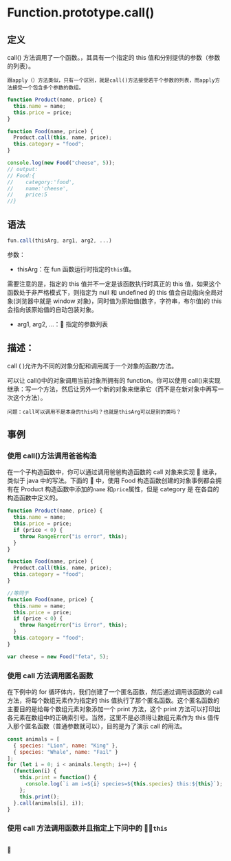 # Function.prototype.call()

## 定义

call() 方法调用了一个函数。，其具有一个指定的 this 值和分别提供的参数（参数的列表）。

`跟apply（）方法类似，只有一个区别，就是call()方法接受若干个参数的列表，而apply方法接受一个包含多个参数的数组。`

```javascript
function Product(name, price) {
  this.name = name;
  this.price = price;
}

function Food(name, price) {
  Product.call(this, name, price);
  this.category = "food";
}

console.log(new Food("cheese", 5));
// output:
// Food:{
//    category:'food',
//    name:'cheese',
//    price:5
//}
```

## 语法

```javascript
fun.call(thisArg, arg1, arg2, ...)
```

参数：

- thisArg：在 fun 函数运行时指定的`this`值。

需要注意的是，指定的 this 值并不一定是该函数执行时真正的 this 值，如果这个函数处于非严格模式下，则指定为 null 和 undefined 的 this 值会自动指向全局对象(浏览器中就是 window 对象)，同时值为原始值(数字，字符串，布尔值)的 this 会指向该原始值的自动包装对象。

- arg1, arg2, ...： 指定的参数列表

## 描述：

call ( )允许为不同的对象分配和调用属于一个对象的函数/方法。

可以让 call()中的对象调用当前对象所拥有的 function。你可以使用 call()来实现继承：写一个方法，然后让另外一个新的对象来继承它（而不是在新对象中再写一次这个方法）。

`问题：call可以调用不是本身的this吗？也就是thisArg可以是别的类吗？`

## 事例

### 使用 call()方法调用爸爸构造

在一个子构造函数中，你可以通过调用爸爸构造函数的 call 对象来实现  继承，类似于 java 中的写法。下面的 🌰 中，使用 Food 构造函数创建的对象事例都会拥有在 Product 构造函数中添加的`name` 和`price`属性，但是 category 是 在各自的构造函数中定义的。

```javascript
function Product(name, price) {
  this.name = name;
  this.price = price;
  if (price < 0) {
    throw RangeError("is error", this);
  }
}

function Food(name, price) {
  Product.call(this, name, price);
  this.category = "food";
}

//等同于
function Food(name, price) {
  this.name = name;
  this.price = price;
  if (price < 0) {
    throw RangeError("is Error", this);
  }
  this.category = "food";
}

var cheese = new Food("feta", 5);
```

### 使用 call 方法调用匿名函数

在下例中的 for 循环体内，我们创建了一个匿名函数，然后通过调用该函数的 call 方法，将每个数组元素作为指定的 this 值执行了那个匿名函数。这个匿名函数的主要目的是给每个数组元素对象添加一个 print 方法，这个 print 方法可以打印出各元素在数组中的正确索引号。当然，这里不是必须得让数组元素作为 this 值传入那个匿名函数（普通参数就可以），目的是为了演示 call 的用法。

```javascript
const animals = [
  { species: "Lion", name: "King" },
  { species: "Whale", name: "Fail" }
];
for (let i = 0; i < animals.length; i++) {
  (function(i) {
    this.print = function() {
      console.log(`i am i=${i} species=${this.species} this:${this}`);
    };
    this.print();
  }.call(animals[i], i));
}
```

### 使用 call 方法调用函数并且指定上下问中的 `this`

```javascript
```


